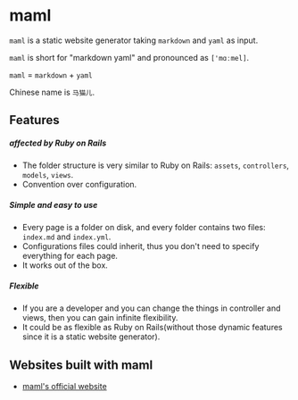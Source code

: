 # maml

`maml` is a static website generator taking `markdown` and `yaml` as input.

`maml` is short for "markdown yaml" and pronounced as `['mɑːmel]`.

`maml` = `markdown` + `yaml`

Chinese name is `马猫儿`.


## Features

##### affected by Ruby on Rails

- The folder structure is very similar to Ruby on Rails: `assets`, `controllers`, `models`, `views`.
- Convention over configuration.


##### Simple and easy to use

- Every page is a folder on disk, and every folder contains two files: `index.md` and `index.yml`.
- Configurations files could inherit, thus you don't need to specify everything for each page.
- It works out of the box.


##### Flexible

- If you are a developer and you can change the things in controller and views, then you can gain infinite flexibility.
- It could be as flexible as Ruby on Rails(without those dynamic features since it is a static website generator).


## Websites built with maml

- [maml's official website](http://mamljs.github.io/)
